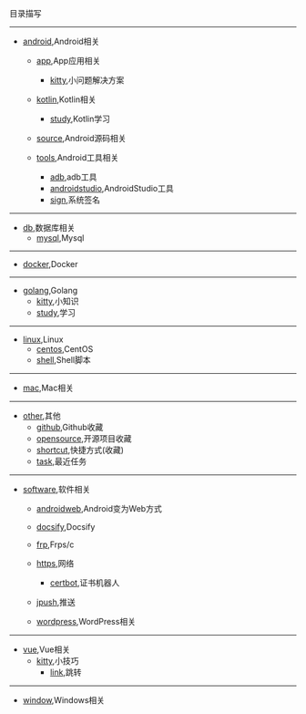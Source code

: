 目录描写

---

+ [android](android),Android相关
    - [app](android/app),App应用相关
        - [kitty](android/app/kitty),小问题解决方案

    - [kotlin](android/kotlin),Kotlin相关
        - [study](android/kotlin/study),Kotlin学习

    - [source](android/source),Android源码相关

    - [tools](android/tools),Android工具相关
        - [adb](android/tools/adb),adb工具
        - [androidstudio](android/tools/androidstudio),AndroidStudio工具
        - [sign](android/tools/sign),系统签名

---

+ [db](db),数据库相关
    - [mysql](db/mysql),Mysql

---

+ [docker](docker),Docker

---

+ [golang](golang),Golang
    - [kitty](golang/kitty),小知识
    - [study](golang/study),学习

---

+ [linux](linux),Linux
    - [centos](linux/centos),CentOS
    - [shell](linux/shell),Shell脚本

---

+ [mac](mac),Mac相关

---

+ [other](other),其他
    - [github](other/github),Github收藏
    - [opensource](other/opensource),开源项目收藏
    - [shortcut](other/shortcut),快捷方式(收藏)
    - [task](other/task),最近任务

---

+ [software](software),软件相关
    - [androidweb](software/androidweb),Android变为Web方式
    - [docsify](software/docsify),Docsify
    - [frp](software/frp),Frps/c
    - [https](software/https),网络
        - [certbot](software/https/certbot),证书机器人

    - [jpush](software/jpush),推送
    - [wordpress](software/wordpress),WordPress相关

---

+ [vue](vue),Vue相关
    - [kitty](vue/kitty),小技巧
        - [link](vue/kitty/link),跳转

---

+ [window](windows),Windows相关